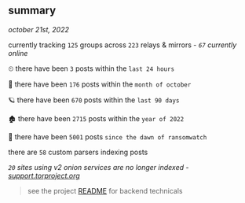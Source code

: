 
## summary
_october 21st, 2022_

currently tracking `125` groups across `223` relays & mirrors - _`67` currently online_

⏲ there have been `3` posts within the `last 24 hours`

🦈 there have been `176` posts within the `month of october`

🪐 there have been `670` posts within the `last 90 days`

🏚 there have been `2715` posts within the `year of 2022`

🦕 there have been `5001` posts `since the dawn of ransomwatch`

there are `58` custom parsers indexing posts

_`20` sites using v2 onion services are no longer indexed - [support.torproject.org](https://support.torproject.org/onionservices/v2-deprecation/)_

> see the project [README](https://github.com/joshhighet/ransomwatch#ransomwatch--) for backend technicals
